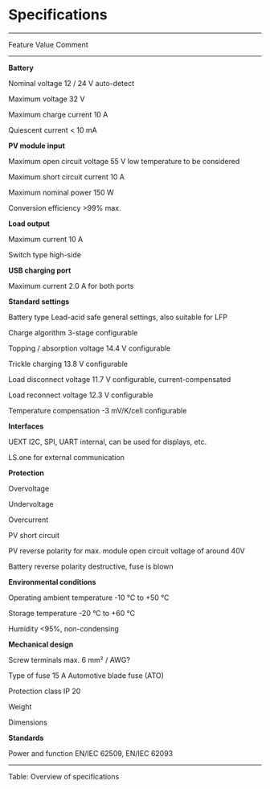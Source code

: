 # Specifications

--------------------------------------------------------------------------------------------
Feature                         Value                   Comment
------------------------------  ----------------------- ------------------------------------
**Battery**

Nominal voltage                 12 / 24 V               auto-detect

Maximum voltage                 32 V

Maximum charge current          10 A

Quiescent current               < 10 mA

**PV module input**

Maximum open circuit voltage    55 V                    low temperature to be considered

Maximum short circuit current   10 A

Maximum nominal power           150 W

Conversion efficiency           >99% max.

**Load output**

Maximum current                 10 A

Switch type                     high-side

**USB charging port**

Maximum current                 2.0 A                   for both ports

**Standard settings**

Battery type                    Lead-acid               safe general settings, also
                                                        suitable for LFP

Charge algorithm                3-stage                 configurable

Topping / absorption voltage    14.4 V                  configurable

Trickle charging                13.8 V                  configurable

Load disconnect voltage         11.7 V                  configurable, current-compensated

Load reconnect voltage          12.3 V                  configurable

Temperature compensation        -3 mV/K/cell            configurable

**Interfaces**

UEXT                            I2C, SPI, UART          internal, can be used for
                                                        displays, etc.

LS.one                                                  for external communication

**Protection**

Overvoltage

Undervoltage

Overcurrent

PV short circuit

PV reverse polarity                                     for max. module open circuit
                                                        voltage of around 40V

Battery reverse polarity                                destructive, fuse is blown

**Environmental conditions**

Operating ambient temperature   -10 °C to +50 °C

Storage temperature             -20 °C to +60 °C

Humidity                        <95%, non-condensing

**Mechanical design**

Screw terminals                 max. 6 mm² / AWG?

Type of fuse                    15 A                    Automotive blade fuse (ATO)

Protection class                IP 20

Weight

Dimensions

**Standards**

Power and function              EN/IEC 62509,
                                EN/IEC 62093
------------------------------  ----------------------- ------------------------------------

Table: Overview of specifications
